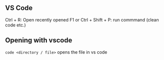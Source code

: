 ## VS Code

Ctrl + R: Open recently opened
F1 or Ctrl + Shift + P: run commmand (clean code etc.)


## Opening with vscode 
`code <directory / file>` opens the file in vs code
 